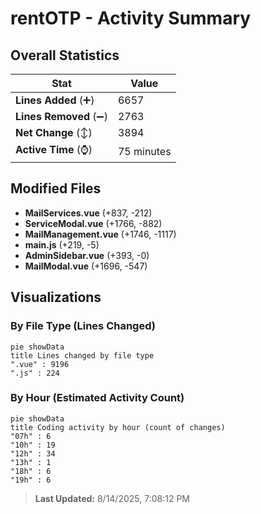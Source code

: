 # rentOTP - Activity Summary 

## Overall Statistics

| Stat                   | Value                                                             |
| ---------------------- | ----------------------------------------------------------------- |
| **Lines Added** (➕)   | 6657                                          |
| **Lines Removed** (➖) | 2763                                        |
| **Net Change** (↕)    | 3894                |
| **Active Time** (⌚)   | 75 minutes |


## Modified Files
- **MailServices.vue** (+837, -212)
- **ServiceModal.vue** (+1766, -882)
- **MailManagement.vue** (+1746, -1117)
- **main.js** (+219, -5)
- **AdminSidebar.vue** (+393, -0)
- **MailModal.vue** (+1696, -547)

## Visualizations

### By File Type (Lines Changed)

```mermaid
pie showData
title Lines changed by file type
".vue" : 9196
".js" : 224
```

### By Hour (Estimated Activity Count)

```mermaid
pie showData
title Coding activity by hour (count of changes)
"07h" : 6
"10h" : 19
"12h" : 34
"13h" : 1
"18h" : 6
"19h" : 6
```


> **Last Updated:** 8/14/2025, 7:08:12 PM